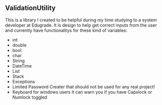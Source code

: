 ## ValidationUtility
This is a library I created to be helpful during my time studying to a system developer at Edugrade.
It is design to help get correct inputs from the user and currently have functionalitys for these kind of variables:
 - int
 - double
 - bool
 - char
 - String
 - DateTime
 - List
 - Stack
 - Exceptions
 - Limited Password Creater that should not be used for any real project!
 - Keyboard for windows users it can warn you if you have Capslock or Numlock toggled